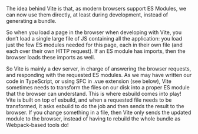 
The idea behind Vite is that, as modern browsers support ES Modules, we can now use them
directly, at least during development, instead of generating a bundle.

So when you load a page in the browser when developing with Vite, you don’t load a single large file of JS containing all the application: you load just the few ES modules needed for this page, each in their own file (and each over their own HTTP request). If an ES module has imports, then the browser loads these imports as well.

So Vite is mainly a dev server, in charge of answering the browser requests, and responding with the requested ES modules. As we may have written our code in TypeScript, or using SFC in .vue extension (see below), Vite sometimes needs to transform the files on our disk into a proper ES module that the browser can understand. This is where esbuild comes into play! Vite is built on top of esbuild, and when a requested file needs to be transformed, it asks esbuild to do the job and then sends the result to the browser. If you change something in a file, then Vite only sends the updated module to the browser, instead of having to rebuild the whole bundle as Webpack-based tools do!



